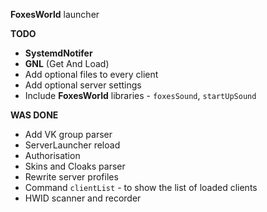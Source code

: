 __FoxesWorld__ launcher

**TODO**

- __SystemdNotifer__
- __GNL__ (Get And Load)
- Add optional files to every client
- Add optional server settings
- Include __FoxesWorld__ libraries - `foxesSound`, `startUpSound`

**WAS DONE**

- Add VK group parser
- ServerLauncher reload
- Authorisation
- Skins and Cloaks parser
- Rewrite server profiles
- Сommand `clientList` - to show the list of loaded clients
- HWID scanner and recorder
